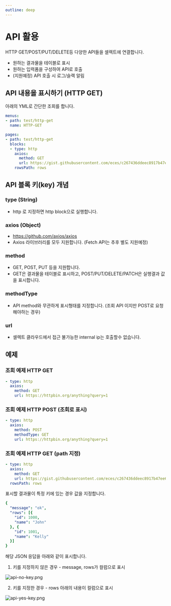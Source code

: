 ```yaml
---
outline: deep
---
```


# API 활용

HTTP GET/POST/PUT/DELETE등 다양한 API들을 셀렉트에 연결합니다.

- 원하는 결과물을 테이블로 표시
- 원하는 입력폼을 구성하여 API로 호출
- (지원예정) API 호출 시 로그/슬랙 알림

## API 내용을 표시하기 (HTTP GET)

아래의 YML로 간단한 조회를 합니다.

```yaml
menus:
- path: test/http-get
  name: HTTP-GET

pages:
- path: test/http-get
  blocks:
  - type: http
    axios:
      method: GET
      url: https://gist.githubusercontent.com/eces/c267436ddeec8917b47ee666b0d5e955/raw/892877e7035c4f61e946848a3f6da7e9983cab15/test.json
    rowsPath: rows
```

## API 블록 키(key) 개념

### type (String)

- http 로 지정하면 http block으로 실행합니다.

### axios (Object)

- <https://github.com/axios/axios>
- Axios 라이브러리를 모두 지원합니다. (Fetch API는 추후 별도 지원예정)

### method

- GET, POST, PUT 등을 지원합니다.
- GET은 결과물을 테이블로 표시하고, POST/PUT/DELETE/PATCH은 실행결과 값을 표시합니다.

### methodType

- API method와 무관하게 표시형태를 지정합니다. (조회 API 이지만 POST로 요청해야하는 경우)

### url

- 셀렉트 클라우드에서 접근 불가능한 internal ip는 호출할수 없습니다.

## 예제

### 조회 예제 HTTP GET

```yaml
- type: http
  axios:
    method: GET
    url: https://httpbin.org/anything?query=1
```

### 조회 예제 HTTP POST (조회로 표시)

```yaml
- type: http
  axios:
    method: POST
    methodType: GET
    url: https://httpbin.org/anything?query=1
```

### 조회 예제 HTTP GET (path 지정)

```yaml
- type: http
  axios:
    method: GET
    url: https://gist.githubusercontent.com/eces/c267436ddeec8917b47ee666b0d5e955/raw/892877e7035c4f61e946848a3f6da7e9983cab15/test.json
  rowsPath: rows
```

표시할 결과물이 특정 키에 있는 경우 값을 지정합니다.

```yaml
{
  "message": "ok",
  "rows": [{
    "id": 1000,
    "name": "John"
  }, {
    "id": 1001,
    "name": "Kelly"
  }]
}
```

해당 JSON 응답을 아래와 같이 표시합니다.

1. 키를 지정하지 않은 경우 - message, rows가 컬럼으로 표시

![](https://files.readme.io/cff164e-api-no-key.png "api-no-key.png")

2. 키를 지정한 경우 - rows 아래의 내용이 컬럼으로 표시

![](https://files.readme.io/09d3963-api-yes-key.png "api-yes-key.png")